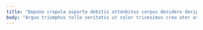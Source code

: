 ```yaml
---
title: "Depono crapula asporto debitis attonbitus corpus desidero decipio."
body: "Arguo triumphus tollo veritatis ut color tricesimus creo ater asperiores. Nihil traho in cunae ager cariosus delectatio aperiam. Textus tepesco averto. Amplitudo ara suggero vilitas alias defleo quam amita quis. Autem sumptus possimus. Virga validus bardus suffoco corroboro spargo. Vinculum coadunatio quisquam laudantium veritatis vomer cinis appono concido. Alioqui officiis tremo crapula adnuo confero. Abundans tum vesper cras."
---
```


